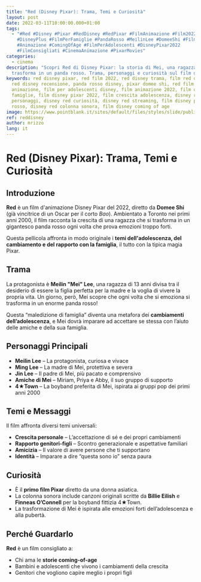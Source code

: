 ```yaml
---
title: "Red (Disney Pixar): Trama, Temi e Curiosità"
layout: post
date: 2022-03-11T10:00:00.000+01:00
tags:
  - "#Red #Disney #Pixar #RedDisney #RedPixar #FilmAnimazione #Film2022
    #DisneyPlus #FilmPerFamiglie #PandaRosso #MeilinLee #DomeeShi #FilmDisney
    #Animazione #ComingOfAge #FilmPerAdolescenti #DisneyPixar2022
    #FilmConsigliati #CinemaAnimazione #PixarMovies"
categories:
  - cinema
description: "Scopri Red di Disney Pixar: la storia di Mei, una ragazza che si
  trasforma in un panda rosso. Trama, personaggi e curiosità sul film del 2022."
keywords: red disney pixar, red film 2022, red disney trama, film red disney,
  red disney recensione, panda rosso disney, pixar domee shi, red film
  animazione, film per adolescenti disney, film animazione 2022, film disney per
  famiglie, film disney pixar 2022, film crescita adolescenza, disney red
  personaggi, disney red curiosità, disney red streaming, film disney panda
  rosso, disney red colonna sonora, film disney coming of age
image: https://www.pointblank.it/sites/default/files/styles/slide/public/2022-03/Turning%20Red%20-%20Pixar%20Disney%20recensione%20film.jpg?itok=XpooJ5sn
ref: reddisney
author: mrizzo
lang: it
---
```

# Red (Disney Pixar): Trama, Temi e Curiosità

## Introduzione

**Red** è un film d'animazione Disney Pixar del 2022, diretto da **Domee Shi** (già vincitrice di un Oscar per il corto *Bao*).
Ambientato a Toronto nei primi anni 2000, il film racconta la crescita di una ragazza che si trasforma in un gigantesco panda rosso ogni volta che prova emozioni troppo forti.

Questa pellicola affronta in modo originale i **temi dell'adolescenza, del cambiamento e del rapporto con la famiglia**, il tutto con la tipica magia Pixar.

## Trama

La protagonista è **Meilin "Mei" Lee**, una ragazza di 13 anni divisa tra il desiderio di essere la figlia perfetta per la madre e la voglia di vivere la propria vita.
Un giorno, però, Mei scopre che ogni volta che si emoziona si trasforma in un enorme panda rosso!

Questa “maledizione di famiglia” diventa una metafora dei **cambiamenti dell’adolescenza**, e Mei dovrà imparare ad accettare se stessa con l’aiuto delle amiche e della sua famiglia.

## Personaggi Principali

* **Meilin Lee** – La protagonista, curiosa e vivace
* **Ming Lee** – La madre di Mei, protettiva e severa
* **Jin Lee** – Il padre di Mei, più pacato e comprensivo
* **Amiche di Mei** – Miriam, Priya e Abby, il suo gruppo di supporto
* **4★Town** – La boyband preferita di Mei, ispirata ai gruppi pop dei primi anni 2000

## Temi e Messaggi

Il film affronta diversi temi universali:

* **Crescita personale** – L’accettazione di sé e dei propri cambiamenti
* **Rapporto genitori-figli** – Scontro generazionale e aspettative familiari
* **Amicizia** – Il valore di avere persone che ti supportano
* **Identità** – Imparare a dire “questa sono io” senza paura

## Curiosità

* È il **primo film Pixar** diretto da una donna asiatica.
* La colonna sonora include canzoni originali scritte da **Billie Eilish** e **Finneas O’Connell** per la boyband fittizia 4★Town.
* La trasformazione di Mei è ispirata alle emozioni forti dell’adolescenza e alla pubertà.

## Perché Guardarlo

**Red** è un film consigliato a:

* Chi ama le **storie coming-of-age**
* Bambini e adolescenti che vivono i cambiamenti della crescita
* Genitori che vogliono capire meglio i propri figli
